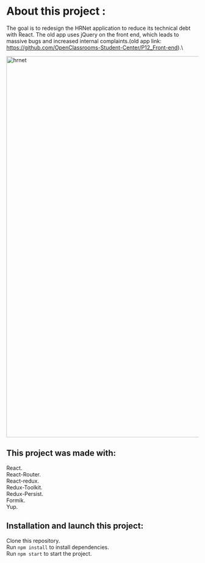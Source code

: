 # About this project :
The goal is to redesign the HRNet application to reduce its technical debt with React.
The old app uses jQuery on the front end, which leads to massive bugs and increased internal complaints.(old app link: https://github.com/OpenClassrooms-Student-Center/P12_Front-end).\


<img width="1001" alt="hrnet" src="https://user-images.githubusercontent.com/46504445/184104213-432a91d2-58a3-492a-82cc-d0eddbf2b890.png">



## This project was made with:
React.\
React-Router.\
React-redux.\
Redux-Toolkit.\
Redux-Persist.\
Formik.\
Yup.


## Installation and launch this project: 
Clone this repository.\
Run `npm install` to install dependencies.\
Run `npm start` to start the project.

